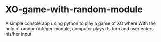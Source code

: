 # XO-game-with-random-module
A simple console app using python to play a game of XO where With the help of random integer module, computer plays its turn and user enters his/her input.
